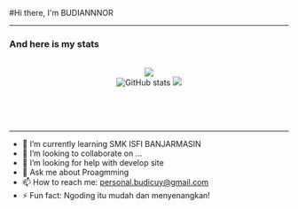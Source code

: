 #Hi there, I'm BUDIANNNOR
___
### And here is my stats
<p align="center">
  <br />
   <img src="https://github-readme-stats.vercel.app/api/top-langs/?username=budicuy&layout=compact&theme=monokai&langs_count=12"/><br />
  <img src="https://github-readme-stats.vercel.app/api?username=budicuy&show_icons=true&include_all_commits=true&theme=monokai" alt="GitHub stats" />
  <img src="https://github-readme-streak-stats.herokuapp.com/?user=budicuy&theme=monokai"/>
 
  <br />  <br /><br />
</p>

___

- 🌱 I’m currently learning SMK ISFI BANJARMASIN
- 👯 I’m looking to collaborate on ...
- 🤔 I’m looking for help with develop site
- 💬 Ask me about Proagmming
- 📫 How to reach me: personal.budicuy@gmail.com
- ⚡ Fun fact: Ngoding itu mudah dan menyenangkan!
